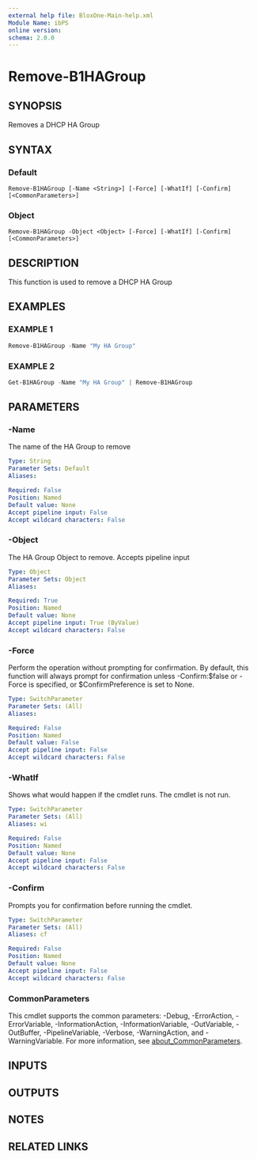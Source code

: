 ```yaml
---
external help file: BloxOne-Main-help.xml
Module Name: ibPS
online version:
schema: 2.0.0
---
```


# Remove-B1HAGroup

## SYNOPSIS
Removes a DHCP HA Group

## SYNTAX

### Default
```
Remove-B1HAGroup [-Name <String>] [-Force] [-WhatIf] [-Confirm] [<CommonParameters>]
```

### Object
```
Remove-B1HAGroup -Object <Object> [-Force] [-WhatIf] [-Confirm] [<CommonParameters>]
```

## DESCRIPTION
This function is used to remove a DHCP HA Group

## EXAMPLES

### EXAMPLE 1
```powershell
Remove-B1HAGroup -Name "My HA Group"
```

### EXAMPLE 2
```powershell
Get-B1HAGroup -Name "My HA Group" | Remove-B1HAGroup
```

## PARAMETERS

### -Name
The name of the HA Group to remove

```yaml
Type: String
Parameter Sets: Default
Aliases:

Required: False
Position: Named
Default value: None
Accept pipeline input: False
Accept wildcard characters: False
```

### -Object
The HA Group Object to remove.
Accepts pipeline input

```yaml
Type: Object
Parameter Sets: Object
Aliases:

Required: True
Position: Named
Default value: None
Accept pipeline input: True (ByValue)
Accept wildcard characters: False
```

### -Force
Perform the operation without prompting for confirmation.
By default, this function will always prompt for confirmation unless -Confirm:$false or -Force is specified, or $ConfirmPreference is set to None.

```yaml
Type: SwitchParameter
Parameter Sets: (All)
Aliases:

Required: False
Position: Named
Default value: False
Accept pipeline input: False
Accept wildcard characters: False
```

### -WhatIf
Shows what would happen if the cmdlet runs.
The cmdlet is not run.

```yaml
Type: SwitchParameter
Parameter Sets: (All)
Aliases: wi

Required: False
Position: Named
Default value: None
Accept pipeline input: False
Accept wildcard characters: False
```

### -Confirm
Prompts you for confirmation before running the cmdlet.

```yaml
Type: SwitchParameter
Parameter Sets: (All)
Aliases: cf

Required: False
Position: Named
Default value: None
Accept pipeline input: False
Accept wildcard characters: False
```

### CommonParameters
This cmdlet supports the common parameters: -Debug, -ErrorAction, -ErrorVariable, -InformationAction, -InformationVariable, -OutVariable, -OutBuffer, -PipelineVariable, -Verbose, -WarningAction, and -WarningVariable. For more information, see [about_CommonParameters](http://go.microsoft.com/fwlink/?LinkID=113216).

## INPUTS

## OUTPUTS

## NOTES

## RELATED LINKS

